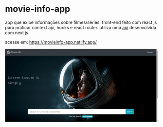# movie-info-app
app que exibe informações sobre filmes/séries. front-end feito com react js para praticar context api, hooks e react router.
utiliza uma <a href="https://github.com/herbertizidro/movie-info-api">api</a> desenvolvida com next js.

acesse em: https://movieinfo-app.netlify.app/

<img src="https://raw.githubusercontent.com/herbertizidro/movie-info-app/develop/src/components/images/movie-info-min.png">



